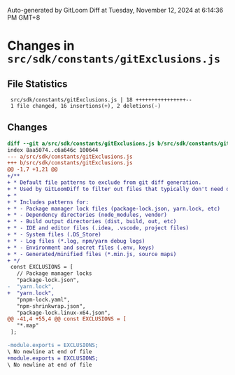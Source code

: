 <!--
<style>
.markdown-body .highlight pre, .markdown-body pre {
  background-color: #0d1117;
}
.markdown-body .diff-deletion {
  color: #f85149;
  background-color: #3c1618;
}
.markdown-body .diff-addition {
  color: #56d364;
  background-color: #1b4721;
}
</style>
-->
Auto-generated by GitLoom Diff at Tuesday, November 12, 2024 at 6:14:36 PM GMT+8

# Changes in `src/sdk/constants/gitExclusions.js`

## File Statistics
```
 src/sdk/constants/gitExclusions.js | 18 ++++++++++++++++--
 1 file changed, 16 insertions(+), 2 deletions(-)

```

## Changes
```diff
diff --git a/src/sdk/constants/gitExclusions.js b/src/sdk/constants/gitExclusions.js
index 8aa5074..c6a646c 100644
--- a/src/sdk/constants/gitExclusions.js
+++ b/src/sdk/constants/gitExclusions.js
@@ -1,7 +1,21 @@
+/**
+ * Default file patterns to exclude from git diff generation.
+ * Used by GitLoomDiff to filter out files that typically don't need diffing.
+ * 
+ * Includes patterns for:
+ * - Package manager lock files (package-lock.json, yarn.lock, etc)
+ * - Dependency directories (node_modules, vendor)
+ * - Build output directories (dist, build, out, etc)
+ * - IDE and editor files (.idea, .vscode, project files)
+ * - System files (.DS_Store)
+ * - Log files (*.log, npm/yarn debug logs)
+ * - Environment and secret files (.env, keys)
+ * - Generated/minified files (*.min.js, source maps)
+ */
 const EXCLUSIONS = [
   // Package manager locks
   "package-lock.json",
-  "yarn.lock",
+  "yarn.lock", 
   "pnpm-lock.yaml",
   "npm-shrinkwrap.json",
   "package-lock.linux-x64.json",
@@ -41,4 +55,4 @@ const EXCLUSIONS = [
   "*.map"
 ];
 
-module.exports = EXCLUSIONS; 
\ No newline at end of file
+module.exports = EXCLUSIONS;
\ No newline at end of file

```

